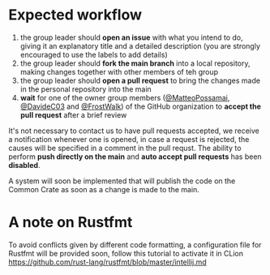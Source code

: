 # Expected workflow

1) the group leader should **open an issue** with what you intend to do, giving it an explanatory title and a detailed description (you are strongly encouraged to use the labels to add details)
2) the group leader should **fork the main branch** into a local repository, making changes together with other members of teh group
3) the group leader should **open a pull request** to bring the changes made in the personal repository into the main
4) **wait** for one of the owner group members ([@MatteoPossamai](https://github.com/MatteoPossamai), [@DavideC03](https://github.com/DavideC03) and [@FrostWalk](https://github.com/FrostWalk)) of the GitHub organization to **accept the pull request** after a brief review

It's not necessary to contact us to have pull requests accepted, we receive a notification whenever one is opened, in case a request is rejected, the causes will be specified in a comment in the pull requst.
The ability to perform **push directly on the main** and **auto accept pull requests** has been **disabled**.

A system will soon be implemented that will publish the code on the Common Crate as soon as a change is made to the main.


# A note on Rustfmt
To avoid conflicts given by different code formatting, a configuration file for Rustfmt will be provided soon, follow this tutorial to activate it in CLion
https://github.com/rust-lang/rustfmt/blob/master/intellij.md
